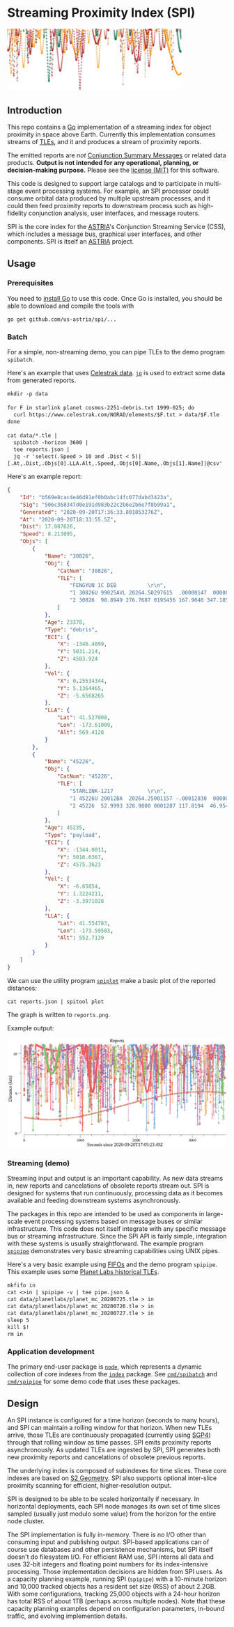 # Streaming Proximity Index (SPI)

<img src="doc/spi.png" width="400">

## Introduction

This repo contains a [Go](https://golang.org/) implementation of a
streaming index for object proximity in space above Earth.  Currently
this implementation consumes streams of
[TLEs](https://en.wikipedia.org/wiki/Two-line_element_set), and it and
produces a stream of proximity reports.

The emitted reports are _not_ [Conjunction Summary
Messages](https://www.space-track.org/documents/CSM_Guide.pdf) or
related data products. **Output is not intended for any operational,
planning, or decision-making purpose.**  Please see the [license
(MIT)](LICENSE) for this software.

This code is designed to support large catalogs and to participate in
multi-stage event processing systems.  For example, an SPI processor
could consume orbital data produced by multiple upstream processes,
and it could then feed proximity reports to downstream process such as
high-fidelity conjunction analysis, user interfaces, and message
routers.

SPI is the core index for the
[ASTRIA](https://sites.utexas.edu/moriba/astriagraph/)'s Conjunction
Streaming Service (CSS), which includes a message bus, graphical user
interfaces, and other components.  SPI is itself an
[ASTRIA](https://sites.utexas.edu/moriba/astriagraph/) project.


## Usage

### Prerequisites

You need to [install Go](https://golang.org/doc/install) to use this
code.  Once Go is installed, you should be able to download and
compile the tools with

```Shell
go get github.com/us-astria/spi/...
```


### Batch

For a simple, non-streaming demo, you can pipe TLEs to the demo
program `spibatch`.

Here's an example that uses [Celestrak
data](https://www.celestrak.com/NORAD/elements/).
[`jq`](https://stedolan.github.io/jq/) is used to extract some data
from generated reports.

```Shell
mkdir -p data

for F in starlink planet cosmos-2251-debris.txt 1999-025; do
  curl https://www.celestrak.com/NORAD/elements/$F.txt > data/$F.tle
done

cat data/*.tle |
  spibatch -horizon 3600 |
  tee reports.json |
  jq -r 'select(.Speed > 10 and .Dist < 5)|[.At,.Dist,.Objs[0].LLA.Alt,.Speed,.Objs[0].Name,.Objs[1].Name]|@csv'
```

Here's an example report:

```JSON
{
    "Id": "b569e8cac4e46d81ef0b0abc14fc077dabd3423a",
    "Sig": "506c368347d0e191d983b22c2b6e2b6e7f8b99a1",
    "Generated": "2020-09-20T17:36:33.801853276Z",
    "At": "2020-09-20T18:33:55.5Z",
    "Dist": 17.087626,
    "Speed": 8.213095,
    "Objs": [
        {
            "Name": "30826",
            "Obj": {
                "CatNum": "30826",
                "TLE": [
                    "FENGYUN 1C DEB          \r\n",
                    "1 30826U 99025AVL 20264.50297615  .00000147  00000-0  32242-4 0  9992\r\n",
                    "2 30826  98.8949 276.7687 0195456 167.9040 347.1859 14.62649227722649\r\n"
                ]
            },
            "Age": 23378,
            "Type": "debris",
            "ECI": {
                "X": -1346.4899,
                "Y": 5031.214,
                "Z": 4583.924
            },
            "Vel": {
                "X": 0.25534344,
                "Y": 5.1364465,
                "Z": -5.6568265
            },
            "LLA": {
                "Lat": 41.527008,
                "Lon": -173.61009,
                "Alt": 569.4128
            }
        },
        {
            "Name": "45226",
            "Obj": {
                "CatNum": "45226",
                "TLE": [
                    "STARLINK-1217           \r\n",
                    "1 45226U 20012BA  20264.25001157 -.00012830  00000-0 -86243-3 0  9991\r\n",
                    "2 45226  52.9993 328.9800 0001287 117.8194  46.9549 15.05604400 33522\r\n"
                ]
            },
            "Age": 45235,
            "Type": "payload",
            "ECI": {
                "X": -1344.0011,
                "Y": 5016.6367,
                "Z": 4575.3623
            },
            "Vel": {
                "X": -6.65854,
                "Y": 1.3224211,
                "Z": -3.3971028
            },
            "LLA": {
                "Lat": 41.554783,
                "Lon": -173.59503,
                "Alt": 552.7139
            }
        }
    ]
}
```

We can use the utility program [`spiplot`](cmd/spiplot) make a basic
plot of the reported distances:

```Shell
cat reports.json | spitool plot
```

The graph is written to `reports.png`.

Example output:

![Example](doc/demoreports.png)



### Streaming (demo)

Streaming input and output is an important capability.  As new data
streams in, new reports and cancelations of obsolete reports stream
out.  SPI is designed for systems that run continuously, processing
data as it becomes available and feeding downstream systems
asynchronously.

The packages in this repo are intended to be used as components in
large-scale event processing systems based on message buses or similar
infrastructure.  This code does not itself integrate with any specific
message bus or streaming infrastructure.  Since the SPI API is fairly
simple, integration with these systems is usually straightforward.
The example program [`spipipe`](cmd/spipipe) demonstrates very basic
streaming capabilities using UNIX pipes.

Here's a very basic example using
[FIFOs](https://man7.org/linux/man-pages/man7/fifo.7.html) and the
demo program `spipipe`.  This example uses some [Planet Labs
historical TLEs](https://ephemerides.planet-labs.com/).

```Shell
mkfifo in
cat <>in | spipipe -v | tee pipe.json &
cat data/planetlabs/planet_mc_20200725.tle > in
cat data/planetlabs/planet_mc_20200726.tle > in
cat data/planetlabs/planet_mc_20200727.tle > in
sleep 5
kill $!
rm in
```

### Application development

The primary end-user package is [`node`](node), which represents a
dynamic collection of core indexes from the [`index`](index) package.
See [`cmd/spibatch`](cmd/spibatch) and [`cmd/spipipe`](cmd/spipipe)
for some demo code that uses these packages.



## Design

An SPI instance is configured for a time horizon (seconds to many
hours), and SPI can maintain a rolling window for that horizon.  When
new TLEs arrive, those TLEs are continuously propagated (currently
using [SGP4](sgp4)) through that rolling window as time passes.  SPI
emits proximity reports asynchronously.  As updated TLEs are ingested
by SPI, SPI generates both new proximity reports and cancelations of
obsolete previous reports.

The underlying index is composed of subindexes for time slices.  These
core indexes are based on [S2 Geometry](https://s2geometry.io/). SPI
also supports optional inter-slice proximity scanning for efficient,
higher-resolution output.

SPI is designed to be able to be scaled horizontally if necessary.  In
horizontal deployments, each SPI node manages its own set of time
slices sampled (usually just modulo some value) from the horizon for
the entire node cluster.

The SPI implementation is fully in-memory. There is no I/O other than
consuming input and publishing output.  SPI-based applications can of
course use databases and other persistence mechanisms, but SPI itself
doesn't do filesystem I/O.  For efficient RAM use, SPI interns all
data and uses 32-bit integers and floating point numbers for its
index-intensive processing.  Those implementation decisions are hidden
from SPI users.  As a capacity planning example, running SPI
(`spipipe`) with a 10-minute horizon and 10,000 tracked objects has a
resident set size (RSS) of about 2.2GB.  With some configurations,
tracking 25,000 objects with a 24-hour horizon has total RSS of about
1TB (perhaps across multiple nodes).  Note that these capacity
planning examples depend on configuration parameters, in-bound
traffic, and evolving implemention details.

